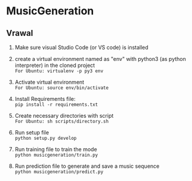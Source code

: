 # MusicGeneration

## Vrawal

1) Make sure visual Studio Code (or VS code) is installed
  
3) create a virtual environment named as "env" with python3 (as python interpreter) in the cloned project<br/>
```For Ubuntu: virtualenv -p py3 env```

4) Activate virtual environment<br/>
```For Ubuntu: source env/bin/activate```

5) Install Requirements file:<br/>
```pip install -r requirements.txt```

6) Create necessary directories with script<br/>
```For Ubuntu: sh scripts/directory.sh```

7) Run setup file<br/>
```python setup.py develop```
  
8) Run training file to train the mode<br/>
```python musicgeneration/train.py```

9) Run prediction file to generate and save a music sequence<br/>
```python musicgeneration/predict.py```
